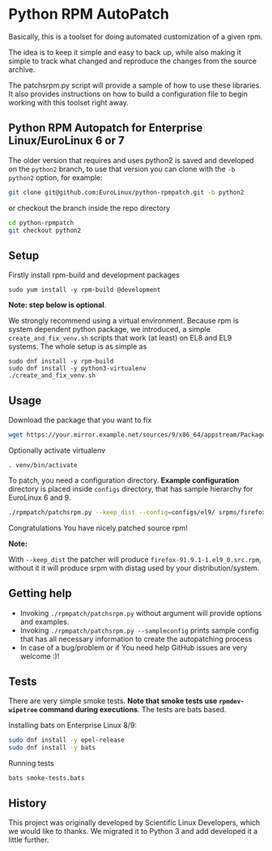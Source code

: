 # Python RPM AutoPatch

Basically, this is a toolset for doing automated customization of a given rpm.

The idea is to keep it simple and easy to back up, while also making it simple
to track what changed and reproduce the changes from the source archive.

The patchsrpm.py script will provide a sample of how to use these libraries. It
also provides instructions on how to build a configuration file to begin
working with this toolset right away.


## Python RPM Autopatch for Enterprise Linux/EuroLinux 6 or 7

The older version that requires and uses python2 is saved and developed
on the `python2` branch, to use that version you can clone with the `-b python2`
option, for example:

```bash
git clone git@github.com:EuroLinux/python-rpmpatch.git -b python2
```

or checkout the branch inside the repo directory

```bash
cd python-rpmpatch
git checkout python2
```

## Setup
Firstly install rpm-build and development packages

```
sudo yum install -y rpm-build @development
```

**Note: step below is optional**.

We strongly recommend using a virtual environment. Because rpm is system
dependent python package, we introduced, a simple `create_and_fix_venv.sh`
scripts that work (at least) on EL8 and EL9 systems. The whole setup is as
simple as
```
sudo dnf install -y rpm-build
sudo dnf install -y python3-virtualenv
./create_and_fix_venv.sh
```


## Usage

Download the package that you want to fix
```bash
wget https://your.mirror.example.net/sources/9/x86_64/appstream/Packages/f/firefox-91.9.1-1.el9_0.src.rpm -P srpms
```

Optionally activate virtualenv
```
. venv/bin/activate
```

To patch, you need a configuration directory. **Example configuration**
directory is placed inside `configs` directory, that has sample hierarchy for
EuroLinux 6 and 9.

```bash
./rpmpatch/patchsrpm.py --keep_dist --config=configs/el9/ srpms/firefox-91.9.1-1.el9_0.src.rpm
```

Congratulations You have nicely patched source rpm!

**Note:**

With `--keep_dist` the patcher will produce `firefox-91.9.1-1.el9_0.src.rpm`,
without it it will produce srpm with distag used by your distribution/system.


## Getting help

- Invoking `./rpmpatch/patchsrpm.py` without argument will provide options and examples.
- Invoking `./rpmpatch/patchsrpm.py --sampleconfig` prints sample config that
  has all necessary information to create the autopatching process
- In case of a bug/problem or if You need help GitHub issues are very welcome :)!

## Tests

There are very simple smoke tests. **Note that smoke tests use
`rpmdev-wipetree` command during executions**. The tests are bats
based. 

Installing bats on Enterprise Linux 8/9:

```bash
sudo dnf install -y epel-release
sudo dnf install -y bats
```

Running tests
```
bats smoke-tests.bats
```

## History

This project was originally developed by Scientific Linux Developers, which we
would like to thanks. We migrated it to Python 3 and add developed it a little
further.
